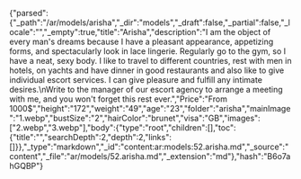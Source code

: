 {"parsed":{"_path":"/ar/models/arisha","_dir":"models","_draft":false,"_partial":false,"_locale":"","_empty":true,"title":"Arisha","description":"I am the object of every man's dreams because I have a pleasant appearance, appetizing forms, and spectacularly look in lace lingerie. Regularly go to the gym, so I have a neat, sexy body. I like to travel to different countries, rest with men in hotels, on yachts and have dinner in good restaurants and also like to give individual escort services. I can give pleasure and fulfill any intimate desires.\nWrite to the manager of our escort agency to arrange a meeting with me, and you won't forget this rest ever.","Price":"From 1000$","height":"172","weight":"49","age":"23","folder":"arisha","mainImage":"1.webp","bustSize":"2","hairColor":"brunet","visa":"GB","images":["2.webp","3.webp"],"body":{"type":"root","children":[],"toc":{"title":"","searchDepth":2,"depth":2,"links":[]}},"_type":"markdown","_id":"content:ar:models:52.arisha.md","_source":"content","_file":"ar/models/52.arisha.md","_extension":"md"},"hash":"B6o7ahGQBP"}